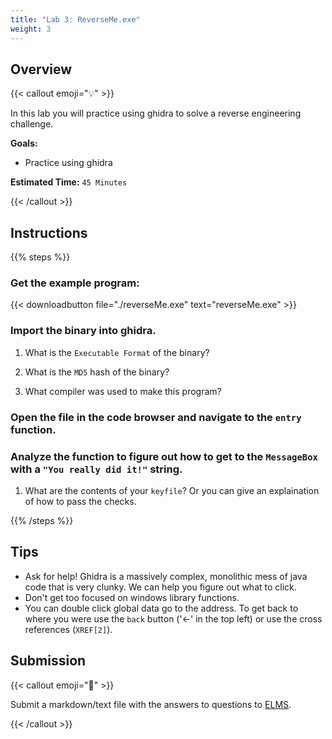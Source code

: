 ```yaml
---
title: "Lab 3: ReverseMe.exe"
weight: 3
---
```


## Overview

{{< callout emoji="💡" >}}

In this lab you will practice using ghidra to solve a reverse engineering
challenge.

**Goals:**

- Practice using ghidra

**Estimated Time:** `45 Minutes`

{{< /callout >}}

## Instructions

{{% steps %}}

### Get the example program:

{{< downloadbutton file="./reverseMe.exe" text="reverseMe.exe" >}}

### Import the binary into ghidra.

1. What is the `Executable Format` of the binary?

1. What is the `MD5` hash of the binary?

1. What compiler was used to make this program?

### Open the file in the code browser and navigate to the `entry` function.

### Analyze the function to figure out how to get to the `MessageBox` with a `"You really did it!"` string.

1. What are the contents of your `keyfile`? Or you can give an explaination of
   how to pass the checks.

{{% /steps %}}

## Tips

- Ask for help! Ghidra is a massively complex, monolithic mess of java code that
  is very clunky. We can help you figure out what to click.
- Don't get too focused on windows library functions.
- You can double click global data go to the address. To get back to where you
  were use the `back` button ('<-' in the top left) or use the cross references
  (`XREF[2]`).

## Submission

{{< callout emoji="📝" >}}

Submit a markdown/text file with the answers to questions to
[ELMS](https://umd.instructure.com/courses/1374508/assignments).

{{< /callout >}}
